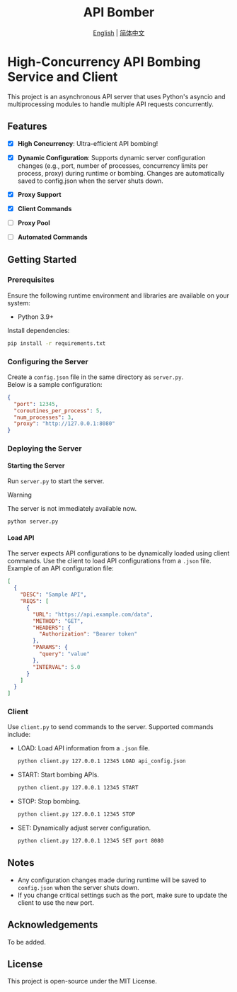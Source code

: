 <div align="center">
<h1>API Bomber</h1>

[English](README.md) | [简体中文](README.zh_CN.md)

</div>



# High-Concurrency API Bombing Service and Client

This project is an asynchronous API server
that uses Python's asyncio and multiprocessing modules
to handle multiple API requests concurrently.

## Features

- [X] **High Concurrency**: Ultra-efficient API bombing!
- [X] **Dynamic Configuration**: Supports dynamic server configuration changes
  (e.g., port, number of processes, concurrency limits per process, proxy) during runtime or bombing.
  Changes are automatically saved to config.json when the server shuts down.
- [X] **Proxy Support**
- [X] **Client Commands**


- [ ] **Proxy Pool**
- [ ] **Automated Commands**

## Getting Started

### Prerequisites

Ensure the following runtime environment and libraries are available on your system:

- Python 3.9+

Install dependencies:

```bash
pip install -r requirements.txt
```

### Configuring the Server

Create a `config.json` file in the same directory as `server.py`.  
Below is a sample configuration:

```json
{
  "port": 12345,
  "coroutines_per_process": 5,
  "num_processes": 3,
  "proxy": "http://127.0.0.1:8080"
}
```

### Deploying the Server

#### Starting the Server

Run `server.py` to start the server.
> [!WARNING]
> The server is not immediately available now.

```bash
python server.py
```

#### Load API

The server expects API configurations to be dynamically loaded using client commands.
Use the client to load API configurations from a `.json` file.  
Example of an API configuration file:

```json
[
  {
    "DESC": "Sample API",
    "REQS": [
      {
        "URL": "https://api.example.com/data",
        "METHOD": "GET",
        "HEADERS": {
          "Authorization": "Bearer token"
        },
        "PARAMS": {
          "query": "value"
        },
        "INTERVAL": 5.0
      }
    ]
  }
]
```

### Client

Use `client.py` to send commands to the server. Supported commands include:

* LOAD: Load API information from a `.json` file.
    ```bash
    python client.py 127.0.0.1 12345 LOAD api_config.json
    ```
* START: Start bombing APIs.
    ```bash
    python client.py 127.0.0.1 12345 START
    ```
* STOP: Stop bombing.
    ```bash
    python client.py 127.0.0.1 12345 STOP
    ```
* SET: Dynamically adjust server configuration.
    ```bash
    python client.py 127.0.0.1 12345 SET port 8080
    ```

## Notes

* Any configuration changes made during runtime will be saved to `config.json` when the server shuts down.
* If you change critical settings such as the port, make sure to update the client to use the new port.

## Acknowledgements

To be added.

## License

This project is open-source under the MIT License.